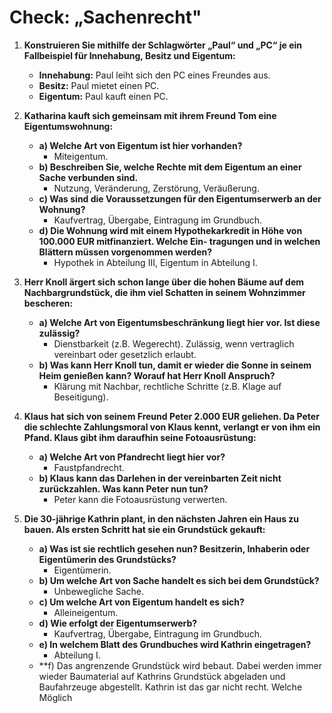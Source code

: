 # Check: „Sachenrecht"

1. **Konstruieren Sie mithilfe der Schlagwörter „Paul“ und „PC“ je ein Fallbeispiel für Innehabung, Besitz und Eigentum:**
   - **Innehabung:** Paul leiht sich den PC eines Freundes aus.
   - **Besitz:** Paul mietet einen PC.
   - **Eigentum:** Paul kauft einen PC.

2. **Katharina kauft sich gemeinsam mit ihrem Freund Tom eine Eigentumswohnung:**
   - **a) Welche Art von Eigentum ist hier vorhanden?**
     - Miteigentum.
   - **b) Beschreiben Sie, welche Rechte mit dem Eigentum an einer Sache verbunden sind.**
     - Nutzung, Veränderung, Zerstörung, Veräußerung.
   - **c) Was sind die Voraussetzungen für den Eigentumserwerb an der Wohnung?**
     - Kaufvertrag, Übergabe, Eintragung im Grundbuch.
   - **d) Die Wohnung wird mit einem Hypothekarkredit in Höhe von 100.000 EUR mitfinanziert. Welche Ein- tragungen und in welchen Blättern müssen vorgenommen werden?**
     - Hypothek in Abteilung III, Eigentum in Abteilung I.

3. **Herr Knoll ärgert sich schon lange über die hohen Bäume auf dem Nachbargrundstück, die ihm viel Schatten in seinem Wohnzimmer bescheren:**
   - **a) Welche Art von Eigentumsbeschränkung liegt hier vor. Ist diese zulässig?**
     - Dienstbarkeit (z.B. Wegerecht). Zulässig, wenn vertraglich vereinbart oder gesetzlich erlaubt.
   - **b) Was kann Herr Knoll tun, damit er wieder die Sonne in seinem Heim genießen kann? Worauf hat Herr Knoll Anspruch?**
     - Klärung mit Nachbar, rechtliche Schritte (z.B. Klage auf Beseitigung).

4. **Klaus hat sich von seinem Freund Peter 2.000 EUR geliehen. Da Peter die schlechte Zahlungsmoral von Klaus kennt, verlangt er von ihm ein Pfand. Klaus gibt ihm daraufhin seine Fotoausrüstung:**
   - **a) Welche Art von Pfandrecht liegt hier vor?**
     - Faustpfandrecht.
   - **b) Klaus kann das Darlehen in der vereinbarten Zeit nicht zurückzahlen. Was kann Peter nun tun?**
     - Peter kann die Fotoausrüstung verwerten.

5. **Die 30-jährige Kathrin plant, in den nächsten Jahren ein Haus zu bauen. Als ersten Schritt hat sie ein Grundstück gekauft:**
   - **a) Was ist sie rechtlich gesehen nun? Besitzerin, Inhaberin oder Eigentümerin des Grundstücks?**
     - Eigentümerin.
   - **b) Um welche Art von Sache handelt es sich bei dem Grundstück?**
     - Unbewegliche Sache.
   - **c) Um welche Art von Eigentum handelt es sich?**
     - Alleineigentum.
   - **d) Wie erfolgt der Eigentumserwerb?**
     - Kaufvertrag, Übergabe, Eintragung im Grundbuch.
   - **e) In welchem Blatt des Grundbuches wird Kathrin eingetragen?**
     - Abteilung I.
   - **f) Das angrenzende Grundstück wird bebaut. Dabei werden immer wieder Baumaterial auf Kathrins Grundstück abgeladen und Baufahrzeuge abgestellt. Kathrin ist das gar nicht recht. Welche Möglich
